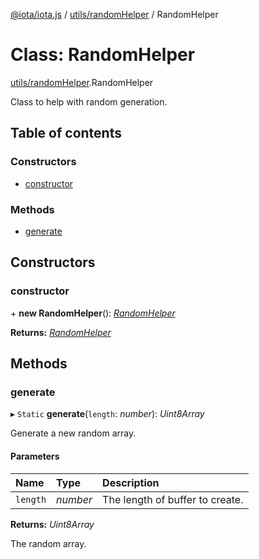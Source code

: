 [@iota/iota.js](../README.md) / [utils/randomHelper](../modules/utils_randomhelper.md) / RandomHelper

# Class: RandomHelper

[utils/randomHelper](../modules/utils_randomhelper.md).RandomHelper

Class to help with random generation.

## Table of contents

### Constructors

- [constructor](utils_randomhelper.randomhelper.md#constructor)

### Methods

- [generate](utils_randomhelper.randomhelper.md#generate)

## Constructors

### constructor

\+ **new RandomHelper**(): [*RandomHelper*](utils_randomhelper.randomhelper.md)

**Returns:** [*RandomHelper*](utils_randomhelper.randomhelper.md)

## Methods

### generate

▸ `Static` **generate**(`length`: *number*): *Uint8Array*

Generate a new random array.

#### Parameters

| Name | Type | Description |
| :------ | :------ | :------ |
| `length` | *number* | The length of buffer to create. |

**Returns:** *Uint8Array*

The random array.
